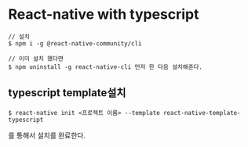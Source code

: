 # React-native with typescript 

```
// 설치 
$ npm i -g @react-native-community/cli

// 이미 설치 했다면
$ npm uninstall -g react-native-cli 먼저 한 다음 설치해준다.
```



## typescript template설치

```
$ react-native init <프로젝트 이름> --template react-native-template-typescript
```

를 통해서 설치를 완료한다.

